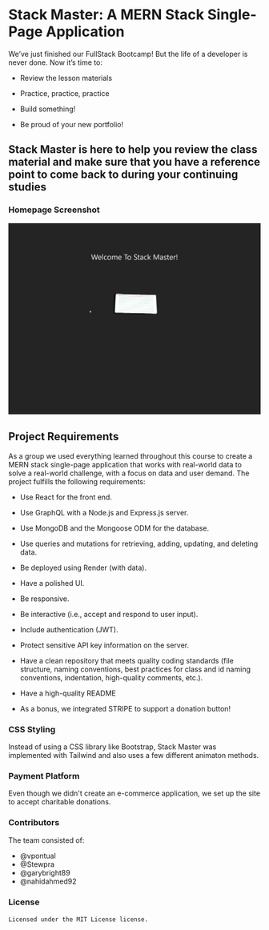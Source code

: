 # Stack Master: A MERN Stack Single-Page Application

We’ve just finished our FullStack Bootcamp! But the life of a developer is never done. Now it’s time to:

- Review the lesson materials

- Practice, practice, practice

- Build something!

- Be proud of your new portfolio!


## Stack Master is here to help you review the class material and make sure that you have a reference point to come back to during your continuing studies

### Homepage Screenshot

![Homepage Screenshot](./assets/screenshot.png)

## Project Requirements

As a group we used everything learned throughout this course to create a MERN stack single-page application that works with real-world data to solve a real-world challenge, with a focus on data and user demand. The project fulfills the following requirements:

* Use React for the front end.

* Use GraphQL with a Node.js and Express.js server.

* Use MongoDB and the Mongoose ODM for the database.

* Use queries and mutations for retrieving, adding, updating, and deleting data.

* Be deployed using Render (with data).

* Have a polished UI.

* Be responsive.

* Be interactive (i.e., accept and respond to user input).

* Include authentication (JWT).

* Protect sensitive API key information on the server.

* Have a clean repository that meets quality coding standards (file structure, naming conventions, best practices for class and id naming conventions, indentation, high-quality comments, etc.).

* Have a high-quality README
  
* As a bonus, we integrated STRIPE to support a donation button!

### CSS Styling

Instead of using a CSS library like Bootstrap, Stack Master was implemented with Tailwind and also uses a few different animaton methods.

### Payment Platform

Even though we didn't create an e-commerce application, we set up the site to accept charitable donations.


### Contributors

The team consisted of:

- @vpontual
- @Stewpra
- @garybright89
- @nahidahmed92


### License

    Licensed under the MIT License license.


